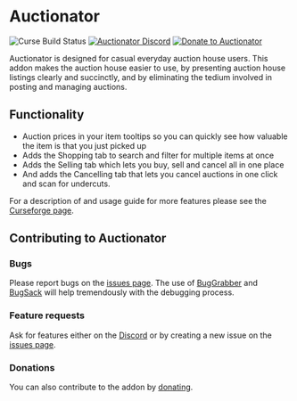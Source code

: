 # Auctionator
![Curse Build Status](https://github.com/Auctionator/Auctionator/workflows/Curse%20Build/badge.svg)
[![Auctionator Discord](https://img.shields.io/badge/discord-auctionator-blue.svg)](https://discord.gg/xgz75Pp)
[![Donate to Auctionator](https://img.shields.io/badge/paypal-donate-yellow.svg)](http://paypal.me/auctionator)

Auctionator is designed for casual everyday auction house users. This addon
makes the auction house easier to use, by presenting auction house listings
clearly and succinctly, and by eliminating the tedium involved in posting and
managing auctions.

## Functionality

* Auction prices in your item tooltips so you can quickly see how valuable the
  item is that you just picked up
* Adds the Shopping tab to search and filter for multiple items at once
* Adds the Selling tab which lets you buy, sell and cancel all in one place
* And adds the Cancelling tab that lets you cancel auctions in one click and
scan for undercuts.

For a description of and usage guide for more features please see the
[Curseforge page](https://www.curseforge.com/wow/addons/auctionator).

## Contributing to Auctionator

### Bugs

Please report bugs on the
[issues page](https://github.com/Auctionator/Auctionator/issues/new).
The use of 
[BugGrabber](https://www.curseforge.com/wow/addons/bug-grabber) and 
[BugSack](https://www.curseforge.com/wow/addons/bugsack) will help tremendously
with the debugging process.

### Feature requests

Ask for features either on the [Discord](https://discord.gg/xgz75Pp) or by
creating a new issue on the
[issues page](https://github.com/Auctionator/Auctionator/issues/new).

### Donations

You can also contribute to the addon by [donating](https://www.paypal.com/cgi-bin/webscr?return=https://www.curseforge.com/projects/6124&cn=Add+special+instructions+to+the+addon+author%28%29&business=borj%40auctionator.app&bn=PP-DonationsBF:btn_donateCC_LG.gif:NonHosted&cancel_return=https://www.curseforge.com/projects/6124&lc=US&item_name=Auctionator+%28from+curseforge.com%29&cmd=_donations&rm=1&no_shipping=1&currency_code=USD).



